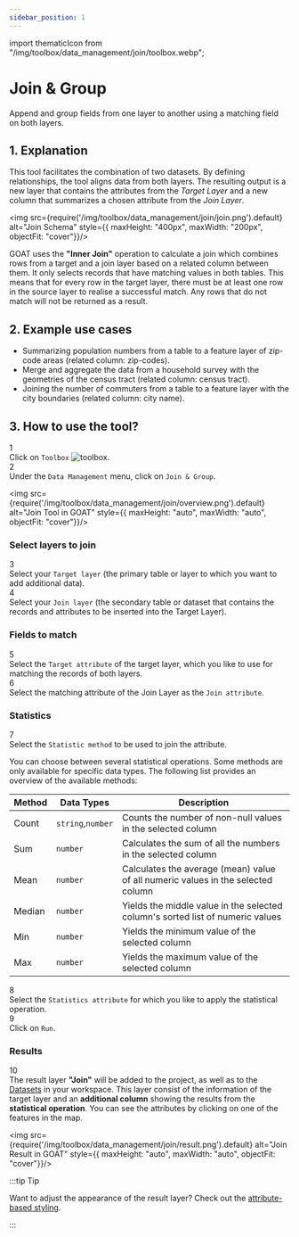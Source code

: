 ```yaml
---
sidebar_position: 1
---
```


import thematicIcon from "/img/toolbox/data_management/join/toolbox.webp";


# Join & Group

Append and group fields from one layer to another using a matching field on both layers.

## 1. Explanation

This tool facilitates the combination of two datasets. By defining relationships, the tool aligns data from both layers. The resulting output is a new layer that contains the attributes from the *Target Layer* and a new column that summarizes a chosen attribute from the *Join Layer*. 

<div style={{ display: 'flex', flexDirection: 'column', alignItems: 'center' }}>

  <img src={require('/img/toolbox/data_management/join/join.png').default} alt="Join Schema" style={{ maxHeight: "400px", maxWidth: "200px", objectFit: "cover"}}/>

</div> 

GOAT uses the **"Inner Join"** operation to calculate a join which combines rows from a target and a join layer based on a related column between them. It only selects records that have matching values in both tables. This means that for every row in the target layer, there must be at least one row in the source layer to realise a successful match. Any rows that do not match will not be returned as a result.

## 2. Example use cases

- Summarizing population numbers from a table to a feature layer of zip-code areas (related column: zip-codes).
- Merge and aggregate the data from a household survey with the geometries of the census tract (related column: census tract).
- Joining the number of commuters from a table to a feature layer with the city boundaries (related column: city name). 


## 3. How to use the tool?

<div class="step">
  <div class="step-number">1</div>
  <div class="content">Click on <code>Toolbox</code> <img src={thematicIcon} alt="toolbox" style={{width: "25px"}}/>. </div>
</div>

<div class="step">
  <div class="step-number">2</div>
  <div class="content">Under the <code>Data Management</code> menu, click on <code>Join & Group</code>.</div>
</div>

<div style={{ display: 'flex', flexDirection: 'column', alignItems: 'center' }}>

  <img src={require('/img/toolbox/data_management/join/overview.png').default} alt="Join Tool in GOAT" style={{ maxHeight: "auto", maxWidth: "auto", objectFit: "cover"}}/>

</div> 

<p> </p>

### Select layers to join 

<div class="step">
  <div class="step-number">3</div>
  <div class="content">  Select your <code>Target layer</code> (the primary table or layer to which you want to add additional data). </div>
</div>

<div class="step">
  <div class="step-number">4</div>
  <div class="content">Select your <code>Join layer</code> (the secondary table or dataset that contains the records and attributes to be inserted into the Target Layer). </div>
</div>

### Fields to match

<div class="step">
  <div class="step-number">5</div>
  <div class="content">Select the <code>Target attribute</code> of the target layer, which you like to use for matching the records of both layers.</div>
</div>

<div class="step">
  <div class="step-number">6</div>
  <div class="content"> Select the matching attribute of the Join Layer as the <code>Join attribute</code>. </div>
</div>

### Statistics

<div class="step">
  <div class="step-number">7</div>
  <div class="content"> Select the <code>Statistic method</code> to be used to join the attribute. </div>
</div>

You can choose between several statistical operations. Some methods are only available for specific data types. The following list provides an overview of the available methods:

| Method | Data Types | Description |
| -------|------| ------------|
| Count  | `string`,`number`    | Counts the number of non-null values in the selected column|
| Sum    | `number`   | Calculates the sum of all the numbers in the selected column|
| Mean   | `number`   | Calculates the average (mean) value of all numeric values in the selected column|
| Median | `number`   | Yields the middle value in the selected column's sorted list of numeric values|
| Min    | `number`   | Yields the minimum value of the selected column|
| Max    | `number`   | Yields the maximum value of the selected column|

<div class="step">
  <div class="step-number">8</div>
  <div class="content">Select the <code>Statistics attribute</code> for which you like to apply the statistical operation.</div>
</div>

<div class="step">
  <div class="step-number">9</div>
  <div class="content">Click on <code>Run</code>.</div>
</div>


### Results
  
<div class="step">
  <div class="step-number">10</div>
  <div class="content">The result layer <b>"Join"</b> will be added to the project, as well as to the <a href="../../workspace/datasets">Datasets</a> in your workspace. This layer consist of the information of the target layer and an <b>additional column</b> showing the results from the <b>statistical operation</b>. You can see the attributes by clicking on one of the features in the map.</div>
</div>



<div style={{ display: 'flex', flexDirection: 'column', alignItems: 'center' }}>

  <img src={require('/img/toolbox/data_management/join/result.png').default} alt="Join Result in GOAT" style={{ maxHeight: "auto", maxWidth: "auto", objectFit: "cover"}}/>

</div> 


:::tip Tip

Want to adjust the appearance of the result layer? Check out the [attribute-based styling](../../map/layer_style/smart_styling).

:::
